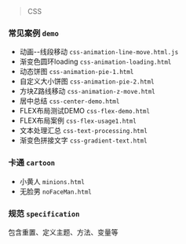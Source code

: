> CSS

### 常见案例 `demo`
* 动画--线段移动 `css-animation-line-move.html.js`
* 渐变色圆环loading `css-animation-loading.html`
* 动态饼图 `css-animation-pie-1.html`
* 自定义大小饼图 `css-animation-pie-2.html`
* 方块Z路线移动 `css-animation-z-move.html`
* 居中总结 `css-center-demo.html`
* FLEX布局测试DEMO `css-flex-demo.html`
* FLEX布局案例 `css-flex-usage1.html`
* 文本处理汇总 `css-text-processing.html`
* 渐变色拼接文字 `css-gradient-text.html`

### 卡通 `cartoon`
* 小黄人 `minions.html`
* 无脸男 `noFaceMan.html`

### 规范 `specification`
包含重置、定义主题、方法、变量等